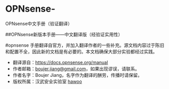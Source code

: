 # OPNsense-
OPNsense中文手册（验证翻译）

##OPNsense新版本手册——中文翻译版（经验证实用性）

#opnsense 手册翻译自官方，并加入翻译作者的一些补充。源文档内容过于陈旧和配置不全，因此新的文档是有必要的。本文档确保大部分实验都经过实践。

- 翻译源自：https://docs.opnsense.org/manual
- 作者邮箱：boujer.jiang@gmail.com，如果出现谬误，请联系。
- 作者名字：Boujer Jiang，名字作为翻译的酬劳，传播时请保留。
- 版权所属：汉武安全实验室 [hawoo](http://www.hawoo.net)
